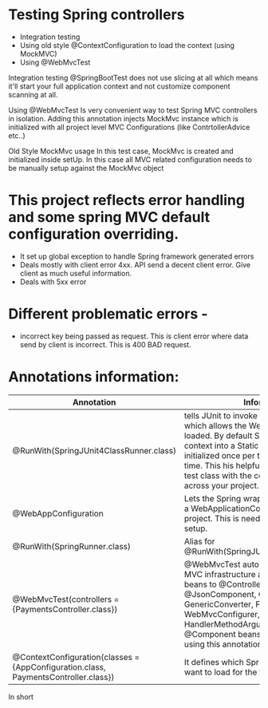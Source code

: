 # Testing Spring controllers
- Integration testing
- Using old style @ContextConfiguration to load the context (using MockMVC)
- Using @WebMvcTest

Integration testing
@SpringBootTest does not use slicing at all which means it'll start your full application context and not customize
component scanning at all.

Using @WebMvcTest
Is very convenient way to test Spring MVC controllers in isolation. Adding this annotation injects MockMvc instance which
is initialized with all project level MVC Configurations (like ContrtollerAdvice etc..)

Old Style MockMvc usage
In this test case, MockMvc is created and initialized inside setUp. In this case all MVC related configuration needs
to be manually setup against the MockMvc object


# This project reflects error handling and some spring MVC default configuration overriding.
- It set up global exception to handle Spring framework generated errors
- Deals mostly with client error 4xx. API send a decent client error. Give client as much useful information.
- Deals with 5xx error

# Different problematic errors -
- incorrect key being passed as request. This is client error where data send by client is incorrect. This is 400 BAD request.


# Annotations information:

| Annotation | Information |
| ------ | ------ |
|@RunWith(SpringJUnit4ClassRunner.class)|tells JUnit to invoke the Spring test wrapper which allows the Web App Context to be loaded. By default Spring will load the context into a Static variable so it only gets initialized once per test run saving a lot of time. This his helpful if you create a base test class with the context info and reuse it across your project.|
|@WebAppConfiguration|Lets the Spring wrapper know that we want a WebApplicationContext loaded for the project. This is needed for the Mock MVC setup.|
|@RunWith(SpringRunner.class)|Alias for @RunWith(SpringJUnit4ClassRunner.class) |
|@WebMvcTest(controllers = {PaymentsController.class})|@WebMvcTest auto-configures the Spring MVC infrastructure and limits scanned beans to @Controller, @ControllerAdvice, @JsonComponent, Converter, GenericConverter, Filter, WebMvcConfigurer, and HandlerMethodArgumentResolver. Regular @Component beans are not scanned when using this annotation.|
|@ContextConfiguration(classes = {AppConfiguration.class, PaymentsController.class})|It defines which Spring components we want to load for the test Context.|


In short


